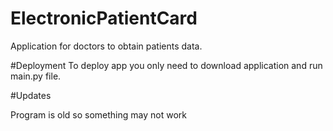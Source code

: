 # ElectronicPatientCard
Application for doctors to obtain patients data.


#Deployment
To deploy app you only need to download application and run main.py file.



#Updates

Program is old so something may not work
